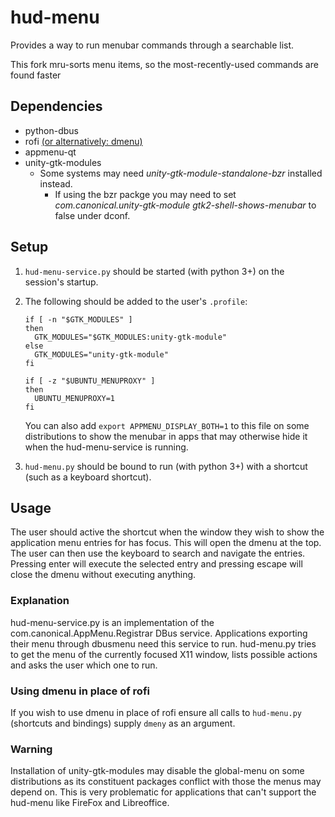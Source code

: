 # hud-menu

Provides a way to run menubar commands through a searchable list.

This fork  mru-sorts menu items, so the most-recently-used commands are found faster

## Dependencies
* python-dbus
* rofi [(or alternatively: dmenu)](https://github.com/jamcnaughton/hud-menu/blob/dev/README.md#using-dmenu-in-place-of-rofi)
* appmenu-qt
* unity-gtk-modules
  * Some systems may need _unity-gtk-module-standalone-bzr_ installed instead.
    * If using the bzr packge you may need to set _com.canonical.unity-gtk-module gtk2-shell-shows-menubar_ to false under dconf. 
 

## Setup
1. ```hud-menu-service.py``` should be started (with python 3+) on the session's startup.
2. The following should be added to the user's ```.profile```: 

    ```
    if [ -n "$GTK_MODULES" ]
    then
      GTK_MODULES="$GTK_MODULES:unity-gtk-module"
    else
      GTK_MODULES="unity-gtk-module"
    fi
    
    if [ -z "$UBUNTU_MENUPROXY" ]
    then
      UBUNTU_MENUPROXY=1
    fi 
   ```
   You can also add ```export APPMENU_DISPLAY_BOTH=1``` to this file on some distributions to show the menubar in apps that may otherwise hide it when the hud-menu-service is running.
    
3. ```hud-menu.py``` should be bound to run (with python 3+) with a shortcut (such as a keyboard shortcut). 

## Usage
The user should active the shortcut when the window they wish to show the application menu entries for has focus.  This will open the dmenu at the top.  The user can then use the keyboard to search and navigate the entries.  Pressing enter will execute the selected entry and pressing escape will close the dmenu without executing anything.

### Explanation
hud-menu-service.py  is an implementation of the com.canonical.AppMenu.Registrar DBus service.  Applications exporting their menu through dbusmenu need this service to run.
hud-menu.py tries to get the menu of the currently focused X11 window, lists possible actions and asks the user which one to run.

### Using dmenu in place of rofi
If you wish to use dmenu in place of rofi ensure all calls to ```hud-menu.py``` (shortcuts and bindings) supply ```dmeny``` as an argument.

### Warning
Installation of unity-gtk-modules may disable the global-menu on some distributions as its constituent packages conflict with those the menus may depend on. This is very problematic for applications that can't support the hud-menu like FireFox and Libreoffice.
